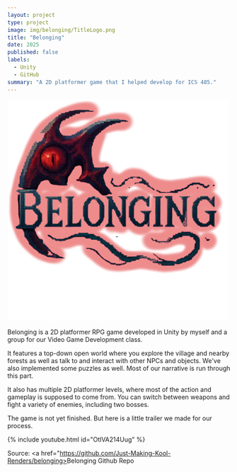 ```yaml
---
layout: project
type: project
image: img/belonging/TitleLogo.png
title: "Belonging"
date: 2025
published: false
labels:
  - Unity
  - GitHub
summary: "A 2D platformer game that I helped develop for ICS 485."
---
```


<img class="img-fluid" src="../img/belonging/TitleLogo.png">

Belonging is a 2D platformer RPG game developed in Unity by myself and a group for our Video Game Development class. 

It features a top-down open world where you explore the village and nearby forests as well as talk to and interact with other NPCs and objects. We've also implemented
some puzzles as well. Most of our narrative is run through this part.

It also has multiple 2D platformer levels, where most of the action and gameplay is supposed to come from. You can switch between weapons and fight a variety of enemies,
including two bosses.

The game is not yet finished. But here is a little trailer we made for our process.

{% include youtube.html id="OtlVA214Uug" %}

Source: <a href="https://github.com/Just-Making-Kool-Renders/belonging><i class="large github icon "></i>Belonging Github Repo</a>
